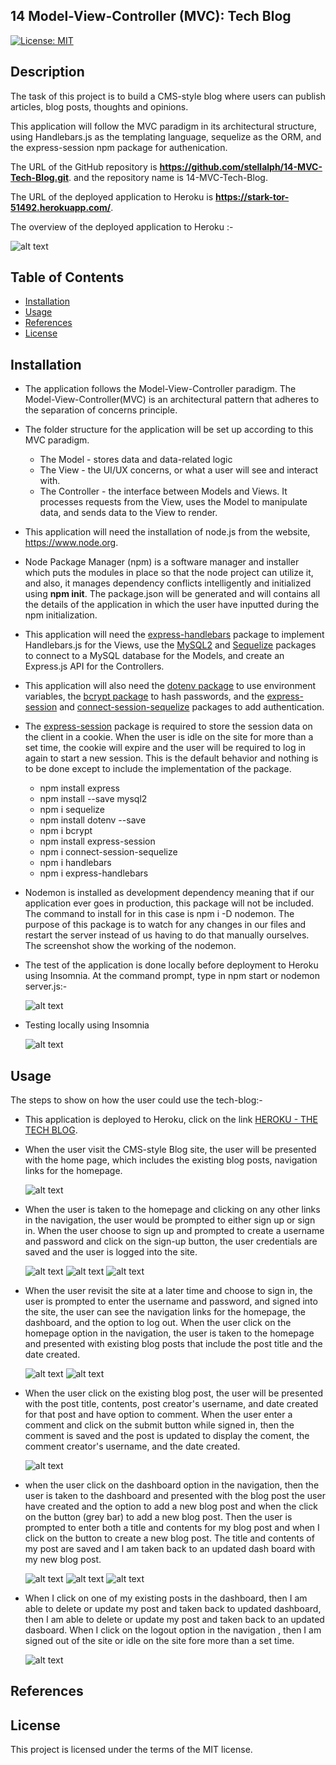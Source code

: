 ## 14 Model-View-Controller (MVC): Tech Blog

[![License: MIT](https://img.shields.io/badge/License-MIT-yellow.svg)](https://opensource.org/licenses/MIT)

## Description

The task of this project is to build a CMS-style blog where users can publish articles, blog posts, thoughts and opinions.  

This application will follow the MVC paradigm in its architectural structure, using Handlebars.js as the templating language, sequelize as the ORM, and the express-session npm package for authenication.

The URL of the GitHub repository is <strong>https://github.com/stellalph/14-MVC-Tech-Blog.git</strong>.
and the repository name is 14-MVC-Tech-Blog.

The URL of the deployed application to Heroku is <strong>https://stark-tor-51492.herokuapp.com/</strong>.

The overview of the deployed application to Heroku :-

![alt text](/assets/img14.png)

## Table of Contents

* [Installation](#installation)
* [Usage](#usage)
* [References](#references)
* [License](#license)

## Installation

* The application follows the Model-View-Controller paradigm.  The Model-View-Controller(MVC) is an architectural pattern that adheres to the separation of concerns principle.

* The folder structure for the application will be set up according to this MVC paradigm.

  - The Model - stores data and data-related logic
  - The View - the UI/UX concerns, or what a user will see and interact with.
  - The Controller - the interface between Models and Views.  It processes requests from the View, uses the Model to manipulate data, and sends data to the View to render.

* This application will need the installation of node.js from the website, https://www.node.org.

* Node Package Manager (npm) is a software manager and installer which puts the modules in place so that the node project can utilize it, and also, it manages dependency conflicts intelligently and initialized using <strong>npm init</strong>.  The package.json will be generated and will contains all the details of the application in which the user have inputted during the npm initialization.

* This application will need the [express-handlebars](https://www.npmjs.com/package/express-handlebars) package to implement Handlebars.js for the Views, use the [MySQL2](https://www.npmjs.com/package/mysql2) and [Sequelize](https://www.npmjs.com/package/sequelize) packages to connect to a MySQL database for the Models, and create an Express.js API for the Controllers.

* This application will also need the [dotenv package](https://www.npmjs.com/package/dotenv) to use environment variables, the [bcrypt package](https://www.npmjs.com/package/bcrypt) to hash passwords, and the [express-session](https://www.npmjs.com/package/express-session) and [connect-session-sequelize](https://www.npmjs.com/package/connect-session-sequelize) packages to add authentication.

* The [express-session](https://www.npmjs.com/package/express-session) package is required to store the session data on the client in a cookie. When the user is idle on the site for more than a set time, the cookie will expire and the user will be required to log in again to start a new session. This is the default behavior and nothing is to be done except to include the implementation of the package.

  - npm install express
  - npm install --save mysql2
  - npm i sequelize
  - npm install dotenv --save
  - npm i bcrypt 
  - npm install express-session
  - npm i connect-session-sequelize
  - npm i handlebars
  - npm i express-handlebars

* Nodemon is installed as development dependency meaning that if our application ever goes in production, this package will not be included. The command to install for in this case is npm i -D nodemon. The purpose of this package is to watch for any changes in our files and restart the server instead of us having to do that manually ourselves. The screenshot show the working of the nodemon.  

* The test of the application is done locally before deployment to Heroku using Insomnia.  At the command prompt, type in npm start or nodemon server.js:-

  ![alt text](/assets/img15.png)

* Testing locally using Insomnia

  ![alt text](/assets/img08.png)

## Usage

The steps to show on how the user could use the tech-blog:-

* This application is deployed to Heroku,  click on the link  [HEROKU - THE TECH BLOG](https://stark-tor-51492.herokuapp.com/).

* When the user visit the CMS-style Blog site, the user will be presented with the home page, which includes the existing blog posts, navigation links for the homepage.

  ![alt text](/assets/img14.png)

* When the user is taken to the homepage and clicking on any other links in the navigation, the user would be prompted to either sign up or sign in.  When the user choose to sign up and prompted to create a username and password and click on the sign-up button, the user credentials are saved and the user is logged into the site.

   ![alt text](/assets/img02.png)
   ![alt text](/assets/img03.png)
   ![alt text](/assets/img01.png)


* When the user revisit the site at a later time and choose to sign in, the user is prompted to enter the username and password, and signed into the site, the user can see the navigation links for the homepage, the dashboard, and the option to log out.  When the user click on the homepage option in the navigation, the user is taken to the homepage and presented with existing blog posts that include the post title and the date created.

  ![alt text](/assets/img05.png)
  ![alt text](/assets/img04.png)

* When the user click on the existing blog post, the user will be presented with the post title, contents, post creator's username, and date created for that post and have option to comment. When the user enter a comment and click on the submit button while signed in, then the comment is saved and the post is updated to display the coment, the comment creator's username, and the date created.

  ![alt text](/assets/img07.png)

* when the user click on the dashboard option in the navigation, then the user is taken to the dashboard and presented with the blog post the user have created and the option to add a new blog post and when the click on the button (grey bar) to add a new blog post.  Then the user is prompted to enter both a title and contents for my blog post and when I click on the button to create a new blog post.  The title and contents of my post are saved and I am taken back to an updated dash board with my new blog post.

  ![alt text](/assets/img16.png)
  ![alt text](/assets/img17.png)
  ![alt text](/assets/img18.png)

* When I click on one of my existing posts in the dashboard, then I am able to delete or update my post and taken back to updated dashboard, then I am able to delete or update my post and taken back to an updated dasboard.  When I click on the logout option in the navigation , then I am signed out of the site or idle on the site fore more than a set time.

  ![alt text](/assets/img019.png)



## References

## License

This project is licensed under the terms of the MIT license.
